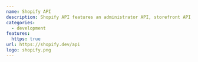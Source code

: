 ```yaml
---
name: Shopify API
description: Shopify API features an administrator API, storefront API, and more supporting XML and JSON.
categories:
  - development
features:
  https: true
url: https://shopify.dev/api
logo: shopify.png
---
```

